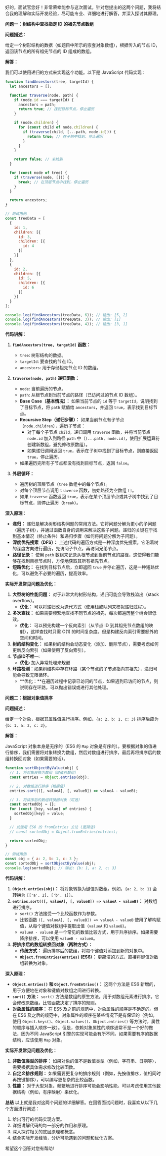 好的，面试官您好！非常荣幸能参与这次面试。针对您提出的这两个问题，我将结合我的理解和实际开发经验，尽可能专业、详细地进行解答，并深入探讨其原理。

**问题一：树结构中查找指定 ID 的祖先节点数组**

**问题描述：**

给定一个树形结构的数据（如题目中所示的嵌套对象数组），根据传入的节点 ID，返回该节点的所有祖先节点的 ID 组成的数组。

**解答：**

我们可以使用递归的方式来实现这个功能。以下是 JavaScript 代码实现：

```javascript
function findAncestors(tree, targetId) {
  let ancestors = [];

  function traverse(node, path) {
    if (node.id === targetId) {
      ancestors = path;
      return true; // 找到目标节点，停止遍历
    }

    if (node.children) {
      for (const child of node.children) {
        if (traverse(child, [...path, node.id])) {
          return true; // 在子树中找到，停止遍历
        }
      }
    }

    return false; // 未找到
  }

  for (const node of tree) {
    if (traverse(node, [])) {
      break; // 在顶层节点中找到，停止遍历
    }
  }

  return ancestors;
}

// 测试用例
const treeData = [
  {
    id: 1,
    children: [{
      id: 3,
      children: [{
        id: 4
      }]
    }]
  },
  {
    id: 2,
    children: [{
      id: 5,
      children: [{
        id: 6
      }]
    }]
  }
];

console.log(findAncestors(treeData, 6)); // 输出: [5, 2]
console.log(findAncestors(treeData, 3)); // 输出: [1]
console.log(findAncestors(treeData, 4)); // 输出: [3, 1]
```

**代码讲解：**

1.  **`findAncestors(tree, targetId)` 函数：**
    *   `tree`: 树形结构的数据。
    *   `targetId`: 要查找的节点 ID。
    *   `ancestors`: 用于存储祖先节点 ID 的数组。

2.  **`traverse(node, path)` 递归函数：**
    *   `node`: 当前遍历的节点。
    *   `path`: 从根节点到当前节点的路径（已访问过的节点 ID 数组）。
    *   **Base Case（基本情况）：** 如果当前节点的 `id` 等于 `targetId`，说明找到了目标节点，将 `path` 赋值给 `ancestors`，并返回 `true`，表示找到目标节点。
    *   **Recursive Step（递归步骤）：** 如果当前节点有子节点（`node.children`），遍历子节点：
        *   对于每个子节点 `child`，递归调用 `traverse` 函数，并将当前节点 `node.id` 加入到路径 `path` 中（`[...path, node.id]`，使用扩展运算符创建新数组，避免修改原数组）。
        *   如果递归调用返回 `true`，表示在子树中找到了目标节点，则直接返回 `true`，停止遍历。
    *   如果遍历完所有子节点都没有找到目标节点，返回 `false`。

3.  **外层循环：**
    *   遍历树的顶层节点（`tree` 数组中的每个节点）。
    *   对每个顶层节点调用 `traverse` 函数，初始路径为空数组 `[]`。
    *   如果 `traverse` 函数返回 `true`，表示在某个顶层节点或其子树中找到了目标节点，则停止遍历（`break`）。

**深入原理：**

*   **递归：** 递归是解决树形结构问题的常用方法。它将问题分解为更小的子问题（遍历子树），并通过函数自身的调用来解决这些子问题。递归的关键在于找到基本情况（终止条件）和递归步骤（如何将问题分解为子问题）。
*   **深度优先搜索（DFS）：** 上述代码的遍历方式是一种深度优先搜索。它沿着树的深度方向进行遍历，先访问子节点，再访问兄弟节点。
*   **路径记录：** 使用 `path` 数组来记录从根节点到当前节点的路径，这使得我们能够在找到目标节点时，方便地获取其所有祖先节点。
*   **短路优化：** 在找到目标节点后，立即返回 `true` 并停止遍历，这是一种短路优化，可以避免不必要的遍历，提高效率。

**实际开发常见问题及优化：**

1.  **大型树的性能问题：** 对于非常大的树形结构，递归可能会导致栈溢出（stack overflow）。
    *   **优化：** 可以将递归改为迭代方式（使用栈或队列来模拟递归过程）。
2.  **多次查找：** 如果需要频繁地查找不同节点的祖先，每次都遍历整个树会很低效。
    *   **优化：** 可以预先构建一个反向索引（从节点 ID 到其祖先节点数组的映射），这样查找时只需 O(1) 的时间复杂度。但是构建反向索引需要额外的空间和时间。
3.  **树的结构变化：** 如果树的结构会动态变化（添加、删除节点），需要考虑如何更新反向索引（如果使用了反向索引）。
4.  **节点ID不唯一**:
    *   **优化:** 加入异常处理来规避
5.  **环路检测**：如果树结构中存在环路（某个节点的子节点指向其祖先），递归可能会导致无限循环。
    *   **优化：**在遍历过程中记录已访问的节点，如果遇到已访问的节点，则说明存在环路，可以抛出错误或进行其他处理。

**问题二：根据对象值排序**

**问题描述：**

给定一个对象，根据其属性值进行排序。例如，`{a: 2, b: 1, c: 3}` 排序后应为 `{b: 1, a: 2, c: 3}`。

**解答：**

JavaScript 对象本身是无序的（ES6 的 `Map` 对象是有序的）。要根据对象的值进行排序，我们需要将对象转换为数组，然后对数组进行排序，最后再将排序后的数组转换回对象（如果需要的话）。

```javascript
function sortObjectByValue(obj) {
  // 1. 将对象转换为数组（键值对数组）
  const entries = Object.entries(obj);

  // 2. 对数组进行排序（根据值）
  entries.sort(([, valueA], [, valueB]) => valueA - valueB);

  // 3. 将排序后的数组转换回对象（可选）
  const sortedObj = {};
  for (const [key, value] of entries) {
    sortedObj[key] = value;
  }

  // 或使用 ES6 的 fromEntries 方法 (更简洁)
  // const sortedObj = Object.fromEntries(entries);

  return sortedObj;
}

// 测试用例
const obj = { a: 2, b: 1, c: 3 };
const sortedObj = sortObjectByValue(obj);
console.log(sortedObj); // 输出: {b: 1, a: 2, c: 3}
```

**代码讲解：**

1.  **`Object.entries(obj)`：** 将对象转换为键值对数组。例如，`{a: 2, b: 1}` 会转换为 `[['a', 2], ['b', 1]]`。
2.  **`entries.sort(([, valueA], [, valueB]) => valueA - valueB)`：** 对数组进行排序。
    *   `sort()` 方法接受一个比较函数作为参数。
    *   比较函数 `([, valueA], [, valueB]) => valueA - valueB` 使用了解构赋值，从每个键值对数组中提取出值（`valueA` 和 `valueB`）。
    *   `valueA - valueB` 是一个常见的数值比较方式，用于升序排序。如果需要降序排序，可以使用 `valueB - valueA`。
3.  **将排序后的数组转换回对象（两种方式）：**
    *   **传统方式：** 遍历排序后的数组，将每个键值对添加到新的对象中。
    *   **`Object.fromEntries(entries)` (ES6)：** 更简洁的方式，直接将键值对数组转换为对象。

**深入原理：**

*   **`Object.entries()` 和 `Object.fromEntries()`：** 这两个方法是 ES6 新增的，用于方便地在对象和键值对数组之间进行转换。
*   **`sort()` 方法：** `sort()` 方法是数组的原生方法，用于对数组元素进行排序。它会修改原数组。比较函数决定了排序的规则。
*   **对象属性的顺序：** 在 ES5 及之前的规范中，对象属性的顺序是不确定的。但在 ES6 及之后的规范中，对象属性的顺序在某些情况下是有保证的（例如，使用 `Object.keys()`、`Object.values()`、`Object.entries()` 等方法时，属性的顺序与插入顺序一致）。但是，依赖对象属性的顺序通常不是一个好的做法，因为不同 JavaScript 引擎的实现可能会有所不同。如果需要有序的数据结构，应该使用 `Map` 对象。

**实际开发常见问题及优化：**

1.  **非数值类型的排序：** 如果对象的值不是数值类型（例如，字符串、日期等），需要根据具体需求修改比较函数。
2.  **自定义排序规则：** 如果需要更复杂的排序规则（例如，先按值排序，值相同时再按键排序），可以编写更复杂的比较函数。
3.  **性能：** 对于大型对象，频繁地进行排序可能会影响性能。可以考虑使用其他数据结构（例如，有序映射）来优化。

**总结**
以上就是我对这两个问题的详细解答。在回答面试问题时，我喜欢从以下几个方面进行阐述：

1.  给出可行的代码实现方案。
2.  详细讲解代码的每一部分的作用和原理。
3.  深入探讨相关的底层原理和概念。
4.  结合实际开发经验，分析可能遇到的问题和优化方案。

希望这个回答对您有帮助!
